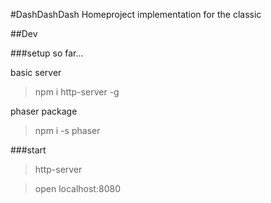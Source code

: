 #DashDashDash
Homeproject implementation for the classic 

##Dev

###setup
so far...

basic server
>npm i http-server -g

phaser package 
>npm i -s phaser

###start
>http-server

>open localhost:8080
